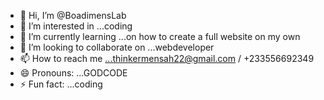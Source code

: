 - 👋 Hi, I’m @BoadimensLab
- 👀 I’m interested in ...coding 
- 🌱 I’m currently learning ...on how to create a full website on my own
- 💞️ I’m looking to collaborate on ...webdeveloper
- 📫 How to reach me ...thinkermensah22@gmail.com / +233556692349 
- 😄 Pronouns: ...GODCODE
- ⚡ Fun fact: ...coding

<!---
BoadimensLab/BoadimensLab is a ✨ special ✨ repository because its `README.md` (this file) appears on your GitHub profile.
You can click the Preview link to take a look at your changes.
--->
